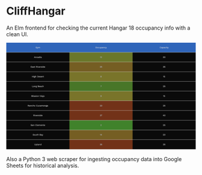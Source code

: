 # CliffHangar

An Elm frontend for checking the current Hangar 18 occupancy info with a clean
UI.

![Web UI](screenshots/web.png)

Also a Python 3 web scraper for ingesting occupancy data into Google Sheets for
historical analysis.
